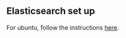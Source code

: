 ## Elasticsearch set up

For ubuntu, follow the instructions [here](://www.elasticsearch.org/guide/en/elasticsearch/reference/current/setup-repositories.html).

